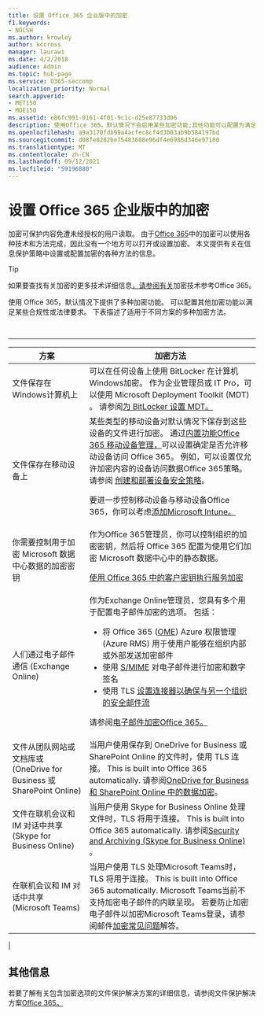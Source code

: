 ```yaml
---
title: 设置 Office 365 企业版中的加密
f1.keywords:
- NOCSH
ms.author: krowley
author: kccross
manager: laurawi
ms.date: 4/2/2018
audience: Admin
ms.topic: hub-page
ms.service: O365-seccomp
localization_priority: Normal
search.appverid:
- MET150
- MOE150
ms.assetid: e86fc991-0161-4f01-9c1c-d25e87733d06
description: 使用Office 365，默认情况下会启用某些加密功能;其他功能可以配置为满足某些合规性或法律要求。
ms.openlocfilehash: a9a3170fdb99a4acfec8cf4d3b03ab9b584197bd
ms.sourcegitcommit: d08fe0282be75483608e96df4e6986d346e97180
ms.translationtype: MT
ms.contentlocale: zh-CN
ms.lasthandoff: 09/12/2021
ms.locfileid: "59196880"
---
```

# <a name="set-up-encryption-in-office-365-enterprise"></a>设置 Office 365 企业版中的加密

加密可保护内容免遭未经授权的用户读取。 由于[Office 365](encryption.md)中的加密可以使用各种技术和方法完成，因此没有一个地方可以打开或设置加密。 本文提供有关在信息保护策略中设置或配置加密的各种方法的信息。

> [!TIP]
> 如果要查找有关加密的更多技术详细信息[，请参阅有关](technical-reference-details-about-encryption.md)加密技术参考Office 365。

使用 Office 365，默认情况下提供了多种加密功能。 可以配置其他加密功能以满足某些合规性或法律要求。 下表描述了适用于不同方案的多种加密方法。

<br>

****

|方案|加密方法|
|---|---|
|文件保存在Windows计算机上|可以在任何设备上使用 BitLocker 在计算机Windows加密。 作为企业管理员或 IT Pro，可以使用 Microsoft Deployment Toolkit (MDT) 。 请参阅[为 BitLocker 设置 MDT。](/windows/deployment/deploy-windows-mdt/set-up-mdt-for-bitlocker)|
|文件保存在移动设备上|某些类型的移动设备对默认情况下保存到这些设备的文件进行加密。 通过[内置功能Office 365 移动设备管理，](https://support.microsoft.com/office/capabilities-of-built-in-mobile-device-management-for-microsoft-365-a1da44e5-7475-4992-be91-9ccec25905b0)可以设置确定是否允许移动设备访问 Office 365。 例如，可以设置仅允许加密内容的设备访问数据Office 365策略。 请参阅 [创建和部署设备安全策略](https://support.microsoft.com/office/create-and-deploy-device-security-policies-d310f556-8bfb-497b-9bd7-fe3c36ea2fd6)。 <p> 要进一步控制移动设备与移动设备Office 365，你可以考虑[添加Microsoft Intune。](/mem/intune/fundamentals/setup-steps)|
|你需要控制用于加密 Microsoft 数据中心数据的加密密钥|作为Office 365管理员，你可以控制组织的加密密钥，然后将 Office 365 配置为使用它们加密 Microsoft 数据中心中的静态数据。 <p> [使用 Office 365 中的客户密钥执行服务加密](customer-key-overview.md)|
|人们通过电子邮件通信 (Exchange Online) |作为Exchange Online管理员，您具有多个用于配置电子邮件加密的选项。 包括： <ul><li>将 Office 365 ([OME](set-up-new-message-encryption-capabilities.md)) Azure 权限管理 (Azure RMS) 用于使用户能够在组织内部或外部发送加密邮件</li><li>使用 [S/MIME](/exchange/security-and-compliance/smime-exo/smime-exo) 对电子邮件进行加密和数字签名</li><li>使用 TLS [设置连接器以确保与另一个组织的安全邮件流](/exchange/mail-flow-best-practices/use-connectors-to-configure-mail-flow/set-up-connectors-for-secure-mail-flow-with-a-partner)</li></ul> <p> 请参阅[电子邮件加密Office 365。](./email-encryption.md)|
|文件从团队网站或文档库或 (OneDrive for Business 或 SharePoint Online) |当用户使用保存到 OneDrive for Business 或 SharePoint Online 的文件时，使用 TLS 连接。 This is built into Office 365 automatically. 请参阅[OneDrive for Business 和 SharePoint Online 中的数据加密](./data-encryption-in-odb-and-spo.md)。|
|文件在联机会议和 IM 对话中共享 (Skype for Business Online) |当用户使用 Skype for Business Online 处理文件时，TLS 将用于连接。 This is built into Office 365 automatically. 请参阅[Security and Archiving (Skype for Business Online) ](/office365/servicedescriptions/skype-for-business-online-service-description/skype-for-business-online-features)。|
|在联机会议和 IM 对话中共享 (Microsoft Teams) |当用户使用 TLS 处理Microsoft Teams时，TLS 将用于连接。 This is built into Office 365 automatically. Microsoft Teams当前不支持加密电子邮件的内联呈现。 若要防止加密电子邮件以加密Microsoft Teams登录，请参阅邮件[加密常见问题](./ome-faq.yml#can-i-automatically-remove-encryption-on-incoming-and-outgoing-mail-)解答。|
|

## <a name="additional-information"></a>其他信息

若要了解有关包含加密选项的文件保护解决方案的详细信息，请参阅文件保护解决方案[Office 365。](https://www.microsoft.com/download/details.aspx?id=55523)
